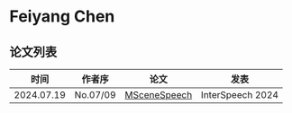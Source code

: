 # Feiyang Chen

## 论文列表

| 时间 | 作者序 | 论文 | 发表 |
|:-:|:-:|---|---|
| 2024.07.19 | No.07/09 | [MSceneSpeech](../Datasets/2024.07.19_MSceneSpeech.md) | InterSpeech 2024 |